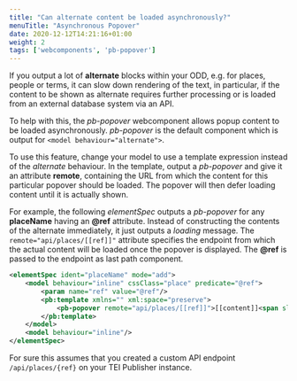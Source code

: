 ```yaml
---
title: "Can alternate content be loaded asynchronously?"
menuTitle: "Asynchronous Popover"
date: 2020-12-12T14:21:16+01:00
weight: 2
tags: ['webcomponents', 'pb-popover']
---
```


If you output a lot of **alternate** blocks within your ODD, e.g. for places, people or terms, it can slow down rendering of the text, in particular, if the content to be shown as alternate requires further processing or is loaded from an external database system via an API.

To help with this, the _pb-popover_ webcomponent allows popup content to be loaded asynchronously. _pb-popover_ is the default component which is output for `<model behaviour="alternate">`.

To use this feature, change your model to use a template expression instead of the _alternate_ behaviour. In the template, output a _pb-popover_ and give it an attribute __remote__, containing the URL from which the content for this particular popover should be loaded. The popover will then defer loading content until it is actually shown.

For example, the following _elementSpec_ outputs a _pb-popover_ for any **placeName** having an **@ref** attribute. Instead of constructing the contents of the alternate immediately, it just outputs a _loading_ message. The `remote="api/places/[[ref]]"` attribute specifies the endpoint from which the actual content will be loaded once the popover is displayed. The **@ref** is passed to the endpoint as last path component.

```xml
<elementSpec ident="placeName" mode="add">
    <model behaviour="inline" cssClass="place" predicate="@ref">
        <param name="ref" value="@ref"/>
        <pb:template xmlns="" xml:space="preserve">
            <pb-popover remote="api/places/[[ref]]">[[content]]<span slot="alternate">Loading ...</span></pb-popover>
        </pb:template>
    </model>
    <model behaviour="inline"/>
</elementSpec>
```

For sure this assumes that you created a custom API endpoint `/api/places/{ref}` on your TEI Publisher instance.
